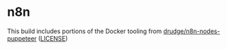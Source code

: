 # n8n

This build includes portions of the Docker tooling from [drudge/n8n-nodes-puppeteer](https://github.com/drudge/n8n-nodes-puppeteer/tree/main) ([LICENSE](https://github.com/drudge/n8n-nodes-puppeteer/blob/main/LICENSE.md))
